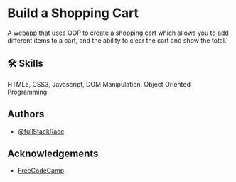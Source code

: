
# Build a Shopping Cart

A webapp that uses OOP to create a shopping cart which allows you to add different items to a cart, and the ability to clear the cart and show the total.


## 🛠 Skills
HTML5, CSS3, Javascript, DOM Manipulation, Object Oriented Programming


## Authors

- [@fullStackRacc](https://www.github.com/fullStackRacc)


## Acknowledgements

 - [FreeCodeCamp](https://freecodecamp.org/)
